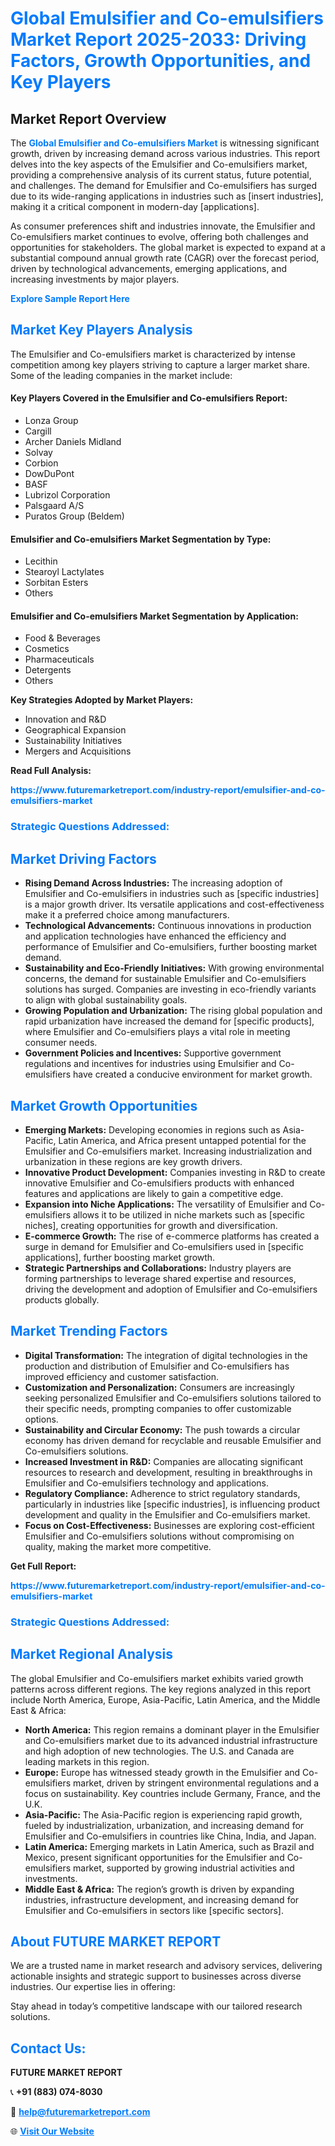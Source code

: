 <h1 style="color: #007BFF;">Global Emulsifier and Co-emulsifiers Market Report 2025-2033: Driving Factors, Growth Opportunities, and Key Players</h1>

<section id="overview">
<h2>Market Report Overview</h2>
<p>The <a href="https://www.futuremarketreport.com/industry-report/emulsifier-and-co-emulsifiers-market" style="color: #007BFF; text-decoration: none;"><strong>Global Emulsifier and Co-emulsifiers Market</strong></a> is witnessing significant growth, driven by increasing demand across various industries. This report delves into the key aspects of the Emulsifier and Co-emulsifiers market, providing a comprehensive analysis of its current status, future potential, and challenges. The demand for Emulsifier and Co-emulsifiers has surged due to its wide-ranging applications in industries such as [insert industries], making it a critical component in modern-day [applications].</p>
<p>As consumer preferences shift and industries innovate, the Emulsifier and Co-emulsifiers market continues to evolve, offering both challenges and opportunities for stakeholders. The global market is expected to expand at a substantial compound annual growth rate (CAGR) over the forecast period, driven by technological advancements, emerging applications, and increasing investments by major players.</p>
</section>

<section id="overview">
<p><a href="https://www.futuremarketreport.com/request-sample/reportId=61823" style="color: #007BFF; text-decoration: none;"><strong>Explore Sample Report Here</strong></a></p>
</section>

<section id="key-players">
<h2 style="color: #007BFF;">Market Key Players Analysis</h2>
<p>The Emulsifier and Co-emulsifiers market is characterized by intense competition among key players striving to capture a larger market share. Some of the leading companies in the market include:</p>
<h4>Key Players Covered in the Emulsifier and Co-emulsifiers Report:</h4>
<ul><li>Lonza Group</li><li>Cargill</li><li>Archer Daniels Midland</li><li>Solvay</li><li>Corbion</li><li>DowDuPont</li><li>BASF</li><li>Lubrizol Corporation</li><li>Palsgaard A/S</li><li>Puratos Group (Beldem)</li></ul>
<h4>Emulsifier and Co-emulsifiers Market Segmentation by Type:</h4>
<ul><li>Lecithin</li><li>Stearoyl Lactylates</li><li>Sorbitan Esters</li><li>Others</li></ul>

<h4>Emulsifier and Co-emulsifiers Market Segmentation by Application:</h4>
<ul><li>Food &amp; Beverages</li><li>Cosmetics</li><li>Pharmaceuticals</li><li>Detergents</li><li>Others</li></ul>
<p><strong>Key Strategies Adopted by Market Players:</strong></p>
<ul>
<li>Innovation and R&D</li>
<li>Geographical Expansion</li>
<li>Sustainability Initiatives</li>
<li>Mergers and Acquisitions</li>
</ul>
</section>

<section>
<p><strong>Read Full Analysis: </strong></p><a href="https://www.futuremarketreport.com/industry-report/emulsifier-and-co-emulsifiers-market" style="color: #007BFF; text-decoration: none;"><strong>https://www.futuremarketreport.com/industry-report/emulsifier-and-co-emulsifiers-market</strong></a>
<h3 style="color: #007BFF;">Strategic Questions Addressed:</h3>
</section>

<section id="driving-factors">
<h2 style="color: #007BFF;">Market Driving Factors</h2>
<ul>
<li><strong>Rising Demand Across Industries:</strong> The increasing adoption of Emulsifier and Co-emulsifiers in industries such as [specific industries] is a major growth driver. Its versatile applications and cost-effectiveness make it a preferred choice among manufacturers.</li>
<li><strong>Technological Advancements:</strong> Continuous innovations in production and application technologies have enhanced the efficiency and performance of Emulsifier and Co-emulsifiers, further boosting market demand.</li>
<li><strong>Sustainability and Eco-Friendly Initiatives:</strong> With growing environmental concerns, the demand for sustainable Emulsifier and Co-emulsifiers solutions has surged. Companies are investing in eco-friendly variants to align with global sustainability goals.</li>
<li><strong>Growing Population and Urbanization:</strong> The rising global population and rapid urbanization have increased the demand for [specific products], where Emulsifier and Co-emulsifiers plays a vital role in meeting consumer needs.</li>
<li><strong>Government Policies and Incentives:</strong> Supportive government regulations and incentives for industries using Emulsifier and Co-emulsifiers have created a conducive environment for market growth.</li>
</ul>
</section>

<section id="growth-opportunities">
<h2 style="color: #007BFF;">Market Growth Opportunities</h2>
<ul>
<li><strong>Emerging Markets:</strong> Developing economies in regions such as Asia-Pacific, Latin America, and Africa present untapped potential for the Emulsifier and Co-emulsifiers market. Increasing industrialization and urbanization in these regions are key growth drivers.</li>
<li><strong>Innovative Product Development:</strong> Companies investing in R&D to create innovative Emulsifier and Co-emulsifiers products with enhanced features and applications are likely to gain a competitive edge.</li>
<li><strong>Expansion into Niche Applications:</strong> The versatility of Emulsifier and Co-emulsifiers allows it to be utilized in niche markets such as [specific niches], creating opportunities for growth and diversification.</li>
<li><strong>E-commerce Growth:</strong> The rise of e-commerce platforms has created a surge in demand for Emulsifier and Co-emulsifiers used in [specific applications], further boosting market growth.</li>
<li><strong>Strategic Partnerships and Collaborations:</strong> Industry players are forming partnerships to leverage shared expertise and resources, driving the development and adoption of Emulsifier and Co-emulsifiers products globally.</li>
</ul>
</section>

<section id="trending-factors">
<h2 style="color: #007BFF;">Market Trending Factors</h2>
<ul>
<li><strong>Digital Transformation:</strong> The integration of digital technologies in the production and distribution of Emulsifier and Co-emulsifiers has improved efficiency and customer satisfaction.</li>
<li><strong>Customization and Personalization:</strong> Consumers are increasingly seeking personalized Emulsifier and Co-emulsifiers solutions tailored to their specific needs, prompting companies to offer customizable options.</li>
<li><strong>Sustainability and Circular Economy:</strong> The push towards a circular economy has driven demand for recyclable and reusable Emulsifier and Co-emulsifiers solutions.</li>
<li><strong>Increased Investment in R&D:</strong> Companies are allocating significant resources to research and development, resulting in breakthroughs in Emulsifier and Co-emulsifiers technology and applications.</li>
<li><strong>Regulatory Compliance:</strong> Adherence to strict regulatory standards, particularly in industries like [specific industries], is influencing product development and quality in the Emulsifier and Co-emulsifiers market.</li>
<li><strong>Focus on Cost-Effectiveness:</strong> Businesses are exploring cost-efficient Emulsifier and Co-emulsifiers solutions without compromising on quality, making the market more competitive.</li>
</ul>
</section>

<section>
<p><strong>Get Full Report: </strong></p><a href="https://www.futuremarketreport.com/industry-report/emulsifier-and-co-emulsifiers-market" style="color: #007BFF; text-decoration: none;"><strong>https://www.futuremarketreport.com/industry-report/emulsifier-and-co-emulsifiers-market</strong></a>
<h3 style="color: #007BFF;">Strategic Questions Addressed:</h3>
</section>


<section id="regional-analysis">
<h2 style="color: #007BFF;">Market Regional Analysis</h2>
<p>The global Emulsifier and Co-emulsifiers market exhibits varied growth patterns across different regions. The key regions analyzed in this report include North America, Europe, Asia-Pacific, Latin America, and the Middle East & Africa:</p>
<ul>
<li><strong>North America:</strong> This region remains a dominant player in the Emulsifier and Co-emulsifiers market due to its advanced industrial infrastructure and high adoption of new technologies. The U.S. and Canada are leading markets in this region.</li>
<li><strong>Europe:</strong> Europe has witnessed steady growth in the Emulsifier and Co-emulsifiers market, driven by stringent environmental regulations and a focus on sustainability. Key countries include Germany, France, and the U.K.</li>
<li><strong>Asia-Pacific:</strong> The Asia-Pacific region is experiencing rapid growth, fueled by industrialization, urbanization, and increasing demand for Emulsifier and Co-emulsifiers in countries like China, India, and Japan.</li>
<li><strong>Latin America:</strong> Emerging markets in Latin America, such as Brazil and Mexico, present significant opportunities for the Emulsifier and Co-emulsifiers market, supported by growing industrial activities and investments.</li>
<li><strong>Middle East & Africa:</strong> The region’s growth is driven by expanding industries, infrastructure development, and increasing demand for Emulsifier and Co-emulsifiers in sectors like [specific sectors].</li>
</ul>
</section>

<footer>
<h2 style="color: #007BFF;">About FUTURE MARKET REPORT</h2>
<p>We are a trusted name in market research and advisory services, delivering actionable insights and strategic support to businesses across diverse industries. Our expertise lies in offering:</p>

<p>Stay ahead in today’s competitive landscape with our tailored research solutions.</p>

<h2 style="color: #007BFF;">Contact Us:</h2>
<p><strong>FUTURE MARKET REPORT</strong></p>
<p>📞 <strong>+91 (883) 074-8030</strong></p>
<p>📧 <strong><a href="mailto:help@futuremarketreport.com" style="color: #007BFF;">help@futuremarketreport.com</a></strong></p>
<p>🌐 <strong><a href="https://www.futuremarketreport.com/" style="color: #007BFF;">Visit Our Website</a></strong></p>
</footer>